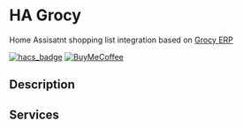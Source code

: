 # HA Grocy

Home Assisatnt shopping list integration based on [Grocy ERP](https://grocy.info/)

[![hacs_badge](https://img.shields.io/badge/HACS-Custom-orange.svg?style=for-the-badge)](https://github.com/custom-components/hacs)
[![BuyMeCoffee][buymecoffeebadge]][buymecoffee]

## Description

## Services

[buymecoffee]: https://www.buymeacoffee.com/cgboJEh
[buymecoffeebadge]: https://img.shields.io/badge/buy%20me%20a%20beer-donate-yellow.svg?style=for-the-badge
[commits-shield]: https://img.shields.io/github/commit-activity/y/arjenvrh/audi_connect_ha?style=for-the-badge
[commits]: https://github.com/smhgit/ha_grocy/commits/master
[hacs]: https://github.com/custom-components/hacs
